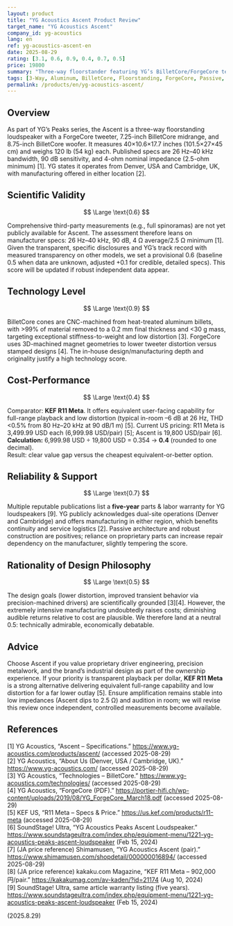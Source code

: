 ```yaml
---
layout: product
title: "YG Acoustics Ascent Product Review"
target_name: "YG Acoustics Ascent"
company_id: yg-acoustics
lang: en
ref: yg-acoustics-ascent-en
date: 2025-08-29
rating: [3.1, 0.6, 0.9, 0.4, 0.7, 0.5]
price: 19800
summary: "Three-way floorstander featuring YG’s BilletCore/ForgeCore tech. Strong engineering and build; limited third-party measurements keep scientific certainty provisional. Cost-performance lags cheaper, equivalently capable alternatives."
tags: [3-Way, Aluminum, BilletCore, Floorstanding, ForgeCore, Passive, Premium]
permalink: /products/en/yg-acoustics-ascent/
---
```

## Overview

As part of YG’s Peaks series, the Ascent is a three-way floorstanding loudspeaker with a ForgeCore tweeter, 7.25-inch BilletCore midrange, and 8.75-inch BilletCore woofer. It measures 40×10.6×17.7 inches (101.5×27×45 cm) and weighs 120 lb (54 kg) each. Published specs are 26 Hz–40 kHz bandwidth, 90 dB sensitivity, and 4-ohm nominal impedance (2.5-ohm minimum) [1]. YG states it operates from Denver, USA and Cambridge, UK, with manufacturing offered in either location [2].

## Scientific Validity

$$ \Large \text{0.6} $$

Comprehensive third-party measurements (e.g., full spinoramas) are not yet publicly available for Ascent. The assessment therefore leans on manufacturer specs: 26 Hz–40 kHz, 90 dB, 4 Ω average/2.5 Ω minimum [1]. Given the transparent, specific disclosures and YG’s track record with measured transparency on other models, we set a provisional 0.6 (baseline 0.5 when data are unknown, adjusted +0.1 for credible, detailed specs). This score will be updated if robust independent data appear.

## Technology Level

$$ \Large \text{0.9} $$

BilletCore cones are CNC-machined from heat-treated aluminum billets, with >99% of material removed to a 0.2 mm final thickness and <30 g mass, targeting exceptional stiffness-to-weight and low distortion [3]. ForgeCore uses 3D-machined magnet geometries to lower tweeter distortion versus stamped designs [4]. The in-house design/manufacturing depth and originality justify a high technology score.

## Cost-Performance

$$ \Large \text{0.4} $$

Comparator: **KEF R11 Meta**. It offers equivalent user-facing capability for full-range playback and low distortion (typical in-room –6 dB at 26 Hz, THD <0.5% from 80 Hz–20 kHz at 90 dB/1 m) [5]. Current US pricing: R11 Meta is 3,499.99 USD each (6,999.98 USD/pair) [5]; Ascent is 19,800 USD/pair [6].  
**Calculation:** 6,999.98 USD ÷ 19,800 USD = 0.354 → **0.4** (rounded to one decimal).  
Result: clear value gap versus the cheapest equivalent-or-better option.

## Reliability & Support

$$ \Large \text{0.7} $$

Multiple reputable publications list a **five-year** parts & labor warranty for YG loudspeakers [9]. YG publicly acknowledges dual-site operations (Denver and Cambridge) and offers manufacturing in either region, which benefits continuity and service logistics [2]. Passive architecture and robust construction are positives; reliance on proprietary parts can increase repair dependency on the manufacturer, slightly tempering the score.

## Rationality of Design Philosophy

$$ \Large \text{0.5} $$

The design goals (lower distortion, improved transient behavior via precision-machined drivers) are scientifically grounded [3][4]. However, the extremely intensive manufacturing undoubtedly raises costs; diminishing audible returns relative to cost are plausible. We therefore land at a neutral 0.5: technically admirable, economically debatable.

## Advice

Choose Ascent if you value proprietary driver engineering, precision metalwork, and the brand’s industrial design as part of the ownership experience. If your priority is transparent playback per dollar, **KEF R11 Meta** is a strong alternative delivering equivalent full-range capability and low distortion for a far lower outlay [5]. Ensure amplification remains stable into low impedances (Ascent dips to 2.5 Ω) and audition in room; we will revise this review once independent, controlled measurements become available.

## References

[1] YG Acoustics, “Ascent – Specifications.” https://www.yg-acoustics.com/products/ascent/ (accessed 2025-08-29)  
[2] YG Acoustics, “About Us (Denver, USA / Cambridge, UK).” https://www.yg-acoustics.com/ (accessed 2025-08-29)  
[3] YG Acoustics, “Technologies – BilletCore.” https://www.yg-acoustics.com/technologies/ (accessed 2025-08-29)  
[4] YG Acoustics, “ForgeCore (PDF).” https://portier-hifi.ch/wp-content/uploads/2019/08/YG_ForgeCore_March18.pdf (accessed 2025-08-29)  
[5] KEF US, “R11 Meta – Specs & Price.” https://us.kef.com/products/r11-meta (accessed 2025-08-29)  
[6] SoundStage! Ultra, “YG Acoustics Peaks Ascent Loudspeaker.” https://www.soundstageultra.com/index.php/equipment-menu/1221-yg-acoustics-peaks-ascent-loudspeaker (Feb 15, 2024)  
[7] (JA price reference) Shimamusen, “YG Acoustics Ascent (pair).” https://www.shimamusen.com/shopdetail/000000016894/ (accessed 2025-08-29)  
[8] (JA price reference) kakaku.com Magazine, “KEF R11 Meta – 902,000円/pair.” https://kakakumag.com/av-kaden/?id=21174 (Aug 10, 2024)  
[9] SoundStage! Ultra, same article warranty listing (five years). https://www.soundstageultra.com/index.php/equipment-menu/1221-yg-acoustics-peaks-ascent-loudspeaker (Feb 15, 2024)

(2025.8.29)

